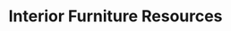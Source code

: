 ---
title: "Interior Furniture Resources"
url: /harrisburg/interior-furniture-resources/
shop: furniture
---